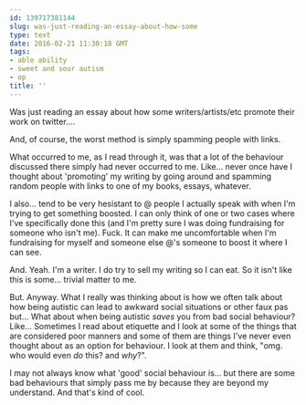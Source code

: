```yaml
---
id: 139717381144
slug: was-just-reading-an-essay-about-how-some
type: text
date: 2016-02-21 11:30:18 GMT
tags:
- able ability
- sweet and sour autism
- op
title: ''
---
```

Was just reading an essay about how some writers/artists/etc promote their work on twitter....

And, of course, the worst method is simply spamming people with links.

What occurred to me, as I read through it, was that a lot of the behaviour discussed there simply had never occurred to me. Like... never once have I thought about 'promoting' my writing by going around and spamming random people with links to one of my books, essays, whatever.

I also... tend to be very hesistant to @ people I actually speak with when I'm trying to get something boosted. I can only think of one or two cases where I've specifically done this (and I'm pretty sure I was doing fundraising for someone who isn't me). Fuck. It can make me uncomfortable when I'm fundraising for myself and someone else @'s someone to boost it where I can see. 

And. Yeah. I'm a writer. I do try to sell my writing so I can eat. So it isn't like this is some... trivial matter to me.

But. Anyway. What I really was thinking about is how we often talk about how being autistic can lead to awkward social situations or other faux pas but... What about when being autistic *saves* you from bad social behaviour? Like... Sometimes I read about etiquette and I look at some of the things that are considered poor manners and some of them are things I've never even thought about as an option for behaviour. I look at them and think, "omg. who would even *do* this? and *why*?".

I may not always know what 'good' social behaviour is... but there are some bad behaviours that simply pass me by because they are beyond my understand. And that's kind of cool.